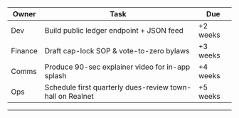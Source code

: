 |Owner|Task|Due|
|---|---|---|
|Dev|Build public ledger endpoint + JSON feed|+2 weeks|
|Finance|Draft cap-lock SOP & vote-to-zero bylaws|+3 weeks|
|Comms|Produce 90-sec explainer video for in-app splash|+4 weeks|
|Ops|Schedule first quarterly dues-review town-hall on Realnet|+5 weeks|  
---